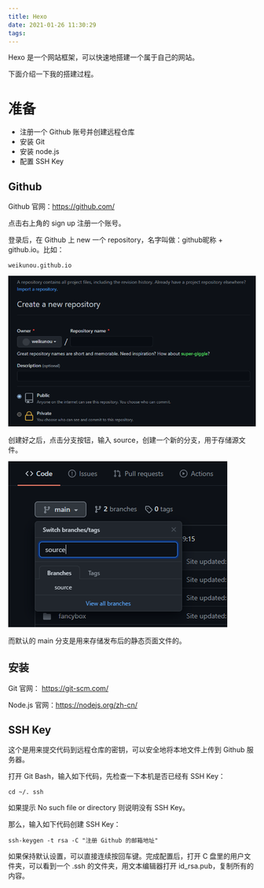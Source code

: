 ```yaml
---
title: Hexo
date: 2021-01-26 11:30:29
tags:
---
```


Hexo 是一个网站框架，可以快速地搭建一个属于自己的网站。

下面介绍一下我的搭建过程。

# 准备

- 注册一个 Github 账号并创建远程仓库
- 安装 Git
- 安装 node.js
- 配置 SSH Key

## Github

Github 官网：https://github.com/

点击右上角的 sign up 注册一个账号。

登录后，在 Github 上 new 一个 repository，名字叫做：github昵称 + github.io。比如：

```
weikunou.github.io
```

![创建仓库](../images/Hexo/repository.png)

创建好之后，点击分支按钮，输入 source，创建一个新的分支，用于存储源文件。

![创建source分支](../images/Hexo/source.png)

而默认的 main 分支是用来存储发布后的静态页面文件的。

## 安装

Git 官网： https://git-scm.com/

Node.js 官网：https://nodejs.org/zh-cn/

## SSH Key

这个是用来提交代码到远程仓库的密钥，可以安全地将本地文件上传到 Github 服务器。

打开 Git Bash，输入如下代码，先检查一下本机是否已经有 SSH Key：

```
cd ~/. ssh
```

如果提示 No such file or directory 则说明没有 SSH Key。

那么，输入如下代码创建 SSH Key：

```
ssh-keygen -t rsa -C "注册 Github 的邮箱地址"
```

如果保持默认设置，可以直接连续按回车键。完成配置后，打开 C 盘里的用户文件夹，可以看到一个 .ssh 的文件夹，用文本编辑器打开 id_rsa.pub，复制所有的内容。